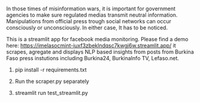 In those times of misinformation wars, it is important for government agencies to make sure regulated medias transmit neutral information.
Manipulations from official press trough social networks can occur consciously or unconsciously. In either case, It has to be noticed.

This is a streamlit app for facebook media monitoring. Please find a demo here: https://imelasocmint-iuxf3zbeklndqsc7kwgj6w.streamlit.app/
it scrapes, agregate and displays NLP based insights from posts from Burkina Faso press instutions including Burkina24, BurkinaInfo TV, Lefaso.net. 


1. pip install -r requirements.txt
   
2. Run the scraper.py separately

3. streamlit run test_streamlit.py
